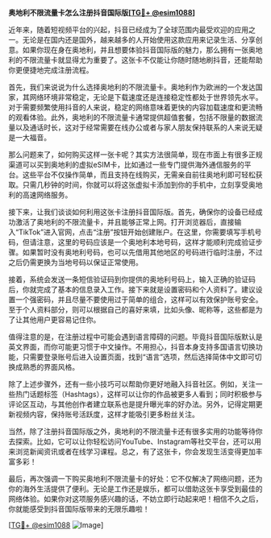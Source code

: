 **奥地利不限流量卡怎么注册抖音国际版[[TG💪+ @esim1088](https://t.me/s/esim1088)]**

近年来，随着短视频平台的兴起，抖音已经成为了全球范围内最受欢迎的应用之一。无论是在国内还是国外，越来越多的人开始使用这款应用来记录生活、分享创意。如果你现在身在奥地利，并且想要体验抖音国际版的魅力，那么拥有一张奥地利的不限流量卡就显得尤为重要了。这张卡不仅能让你随时随地刷抖音，还能帮助你更便捷地完成注册流程。

首先，我们来说说为什么选择奥地利的不限流量卡。奥地利作为欧洲的一个发达国家，其网络环境非常稳定，无论是下载速度还是连接稳定性都处于世界领先水平。对于需要频繁使用抖音的人来说，稳定的网络意味着更快的内容加载速度和更流畅的观看体验。此外，奥地利的不限流量卡通常提供超值套餐，包括不限量的数据流量以及通话时长，这对于经常需要在线办公或者与家人朋友保持联系的人来说无疑是一大福音。

那么问题来了，如何购买这样一张卡呢？其实方法很简单，现在市面上有很多正规渠道可以买到奥地利的虚拟eSIM卡，比如通过一些专门提供海外通信服务的平台。这些平台不仅操作简单，而且支持在线购买，无需亲自前往奥地利即可轻松获取。只需几秒钟的时间，你就可以将这张虚拟卡添加到你的手机中，立刻享受奥地利的高速网络服务。

接下来，让我们谈谈如何利用这张卡注册抖音国际版。首先，确保你的设备已经成功激活了奥地利的不限流量卡，并且能够正常上网。打开浏览器后，直接输入“TikTok”进入官网，点击“注册”按钮开始创建账户。在这里，你需要填写手机号码，但请注意，这里的号码应该是一个奥地利本地号码，这样才能顺利完成验证步骤。如果暂时没有奥地利号码，也可以先借用其他地区的号码进行临时注册，不过之后仍需更换为当地号码以保证正常使用。

接着，系统会发送一条短信验证码到你提供的奥地利号码上，输入正确的验证码后，你就完成了基本的信息录入工作。接下来就是设置密码和个人资料了。建议设置一个强密码，并且尽量不要使用过于简单的组合，这样可以有效保护账号安全。至于个人资料部分，则可以根据自己的喜好来填，比如头像、昵称等，这些都是为了让其他用户更容易记住你。

值得注意的是，在注册过程中可能会遇到语言障碍的问题。毕竟抖音国际版默认是英文界面，而你可能更习惯于中文操作。不用担心，抖音本身支持多国语言切换功能，只需要登录账号后进入设置页面，找到“语言”选项，然后选择简体中文即可切换成熟悉的界面风格。

除了上述步骤外，还有一些小技巧可以帮助你更好地融入抖音社区。例如，关注一些热门话题标签（Hashtags），这样可以让你的作品被更多人看到；同时积极参与评论区互动，与其他创作者建立联系也是提升曝光率的好办法。另外，记得定期更新视频内容，保持账号活跃度，这样才能吸引更多粉丝关注。

当然，除了注册抖音国际版之外，奥地利的不限流量卡还有很多实用的功能等待你去探索。比如，它可以让你轻松访问YouTube、Instagram等社交平台，还可以用来浏览新闻资讯或者在线学习课程。总之，有了这张卡，你会发现生活变得更加丰富多彩！

最后，再次强调一下购买奥地利不限流量卡的好处：它不仅解决了网络问题，还为你的海外生活提供了便利。无论是工作还是娱乐，都可以借助这张卡享受到最佳的网络体验。如果你对这项服务感兴趣的话，不妨立即行动起来吧！相信不久之后，你就能感受到抖音国际版带来的无限乐趣啦！

[[TG💪+ @esim1088](https://t.me/s/esim1088) ![Image](https://i.postimg.cc/4NQfJmqS/Snipaste-2025-05-13-00-14-12.png)]